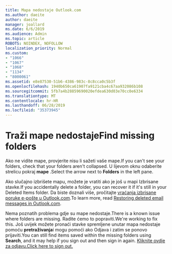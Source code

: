 ```yaml
---
title: Mapa nedostaje Outlook.com
ms.author: daeite
author: daeite
manager: joallard
ms.date: 6/6/2019
ms.audience: Admin
ms.topic: article
ROBOTS: NOINDEX, NOFOLLOW
localization_priority: Normal
ms.custom:
- "1066"
- "1067"
- "1068"
- "1134"
- "8000061"
ms.assetid: e8e87530-51b6-4386-983c-8c8cca0c5b3f
ms.openlocfilehash: 1940b650ca61907fa9121cba4c67aa932086b108
ms.sourcegitcommit: 5fb7a4b28859690020efdea630d03e70cc0e6334
ms.translationtype: MT
ms.contentlocale: hr-HR
ms.lasthandoff: 06/28/2019
ms.locfileid: "35373945"
---
```

# <a name="find-missing-folders"></a><span data-ttu-id="30b9c-102">Traži mape nedostaje</span><span class="sxs-lookup"><span data-stu-id="30b9c-102">Find missing folders</span></span>

<span data-ttu-id="30b9c-103">Ako ne vidite mape, provjerite nisu li sažeti vaše mape.</span><span class="sxs-lookup"><span data-stu-id="30b9c-103">If you can't see your folders, check that your folders aren't collapsed.</span></span> <span data-ttu-id="30b9c-104">U lijevom oknu odaberite strelicu pokraj **mape** .</span><span class="sxs-lookup"><span data-stu-id="30b9c-104">Select the arrow next to **Folders** in the left pane.</span></span>
  
<span data-ttu-id="30b9c-105">Ako slučajno izbrišete mapu, možete je vratiti ako je još u mapi Izbrisane stavke.</span><span class="sxs-lookup"><span data-stu-id="30b9c-105">If you accidentally delete a folder, you can recover it if it's still in your Deleted Items folder.</span></span> <span data-ttu-id="30b9c-106">Da biste doznali više, pročitajte [vraćanja izbrisane poruke e-pošte u Outlook.com](https://support.office.com/article/cf06ab1b-ae0b-418c-a4d9-4e895f83ed50).</span><span class="sxs-lookup"><span data-stu-id="30b9c-106">To learn more, read [Restoring deleted email messages in Outlook.com](https://support.office.com/article/cf06ab1b-ae0b-418c-a4d9-4e895f83ed50).</span></span>
  
<span data-ttu-id="30b9c-107">Nema poznatih problema gdje su mape nedostaje.</span><span class="sxs-lookup"><span data-stu-id="30b9c-107">There is a known issue where folders are missing.</span></span> <span data-ttu-id="30b9c-108">Radite ćemo to popraviti.</span><span class="sxs-lookup"><span data-stu-id="30b9c-108">We're working to fix this.</span></span> <span data-ttu-id="30b9c-109">Još uvijek možete pronaći stavke spremljene unutar mapa nedostaje pomoću **pretraživanja**i mogu pomoći ako Odjava i zatim se ponovo prijaviti.</span><span class="sxs-lookup"><span data-stu-id="30b9c-109">You can still find items saved within the missing folders using **Search**, and it may help if you sign out and then sign in again.</span></span> [<span data-ttu-id="30b9c-110">Kliknite ovdje za odjavu.</span><span class="sxs-lookup"><span data-stu-id="30b9c-110">Click here to sign out.</span></span>](https://login.live.com/logout.srf)
